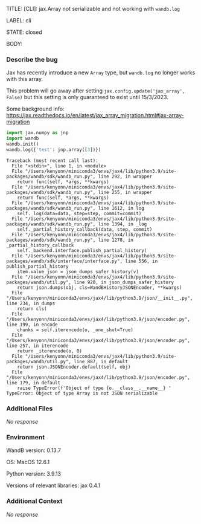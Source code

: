 TITLE:
[CLI]: jax.Array not serializable and not working with `wandb.log`

LABEL:
cli

STATE:
closed

BODY:
### Describe the bug

<!--- Description of the issue below  -->

Jax has recently introduce a new `Array` type, but `wandb.log` no longer works with this array.

This problem will go away after setting `jax.config.update('jax_array', False)` but this setting is only guaranteed to exist until 15/3/2023.

Some background info:
https://jax.readthedocs.io/en/latest/jax_array_migration.html#jax-array-migration


<!--- A minimal code snippet between the quotes below  -->
```python
import jax.numpy as jnp
import wandb
wandb.init()
wandb.log({'test': jnp.array([3])})
```

<!--- A full traceback of the exception in the quotes below -->
```shell
Traceback (most recent call last):
  File "<stdin>", line 1, in <module>
  File "/Users/kenyonn/miniconda3/envs/jax4/lib/python3.9/site-packages/wandb/sdk/wandb_run.py", line 292, in wrapper
    return func(self, *args, **kwargs)
  File "/Users/kenyonn/miniconda3/envs/jax4/lib/python3.9/site-packages/wandb/sdk/wandb_run.py", line 255, in wrapper
    return func(self, *args, **kwargs)
  File "/Users/kenyonn/miniconda3/envs/jax4/lib/python3.9/site-packages/wandb/sdk/wandb_run.py", line 1612, in log
    self._log(data=data, step=step, commit=commit)
  File "/Users/kenyonn/miniconda3/envs/jax4/lib/python3.9/site-packages/wandb/sdk/wandb_run.py", line 1394, in _log
    self._partial_history_callback(data, step, commit)
  File "/Users/kenyonn/miniconda3/envs/jax4/lib/python3.9/site-packages/wandb/sdk/wandb_run.py", line 1278, in _partial_history_callback
    self._backend.interface.publish_partial_history(
  File "/Users/kenyonn/miniconda3/envs/jax4/lib/python3.9/site-packages/wandb/sdk/interface/interface.py", line 556, in publish_partial_history
    item.value_json = json_dumps_safer_history(v)
  File "/Users/kenyonn/miniconda3/envs/jax4/lib/python3.9/site-packages/wandb/util.py", line 920, in json_dumps_safer_history
    return json.dumps(obj, cls=WandBHistoryJSONEncoder, **kwargs)
  File "/Users/kenyonn/miniconda3/envs/jax4/lib/python3.9/json/__init__.py", line 234, in dumps
    return cls(
  File "/Users/kenyonn/miniconda3/envs/jax4/lib/python3.9/json/encoder.py", line 199, in encode
    chunks = self.iterencode(o, _one_shot=True)
  File "/Users/kenyonn/miniconda3/envs/jax4/lib/python3.9/json/encoder.py", line 257, in iterencode
    return _iterencode(o, 0)
  File "/Users/kenyonn/miniconda3/envs/jax4/lib/python3.9/site-packages/wandb/util.py", line 887, in default
    return json.JSONEncoder.default(self, obj)
  File "/Users/kenyonn/miniconda3/envs/jax4/lib/python3.9/json/encoder.py", line 179, in default
    raise TypeError(f'Object of type {o.__class__.__name__} '
TypeError: Object of type Array is not JSON serializable
```


### Additional Files

_No response_

### Environment

WandB version: 0.13.7

OS: MacOS 12.6.1

Python version: 3.9.13

Versions of relevant libraries: jax 0.4.1


### Additional Context

_No response_

